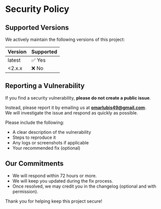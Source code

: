 # Security Policy

## Supported Versions

We actively maintain the following versions of this project:

| Version | Supported          |
| ------- | ------------------ |
| latest    | ✅ Yes              |
| <2.x.x     | ❌ No               |

## Reporting a Vulnerability

If you find a security vulnerability, **please do not create a public issue**.

Instead, please report it by emailing us at **omarlubis49@gmail.com**.  
We will investigate the issue and respond as quickly as possible.

Please include the following:
- A clear description of the vulnerability
- Steps to reproduce it
- Any logs or screenshots if applicable
- Your recommended fix (optional)

## Our Commitments

- We will respond within 72 hours or more.
- We will keep you updated during the fix process.
- Once resolved, we may credit you in the changelog (optional and with permission).

Thank you for helping keep this project secure!
